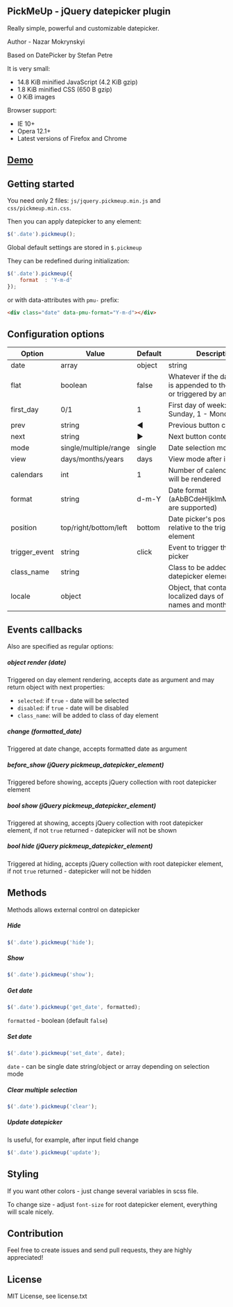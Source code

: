 ## PickMeUp - jQuery datepicker plugin

Really simple, powerful and customizable datepicker.

Author - Nazar Mokrynskyi

Based on DatePicker by Stefan Petre

It is very small:
* 14.8 KiB minified JavaScript (4.2 KiB gzip)
* 1.8 KiB minified CSS (650 B gzip)
* 0 KiB images

Browser support:
* IE 10+
* Opera 12.1+
* Latest versions of Firefox and Chrome

## [Demo](http://nazar-pc.github.io/PickMeUp)

## Getting started
You need only 2 files: `js/jquery.pickmeup.min.js` and `css/pickmeup.min.css`.

Then you can apply datepicker to any element:
```javascript
$('.date').pickmeup();
```
Global default settings are stored in `$.pickmeup`

They can be redefined during initialization:
```javascript
$('.date').pickmeup({
	format	: 'Y-m-d'
});
```

or with data-attributes with `pmu-` prefix:
```html
<div class="date" data-pmu-format="Y-m-d"></div>
```

## Configuration options
| Option        | Value                 | Default | Description                                                                                               |
|---------------|-----------------------|---------|-----------------------------------------------------------------------------------------------------------|
| date          | array|object|string   |         | Selected date after initialization. Can be single date string/object or array depending on selection mode |
| flat          | boolean               | false   | Whatever if the date picker is appended to the element or triggered by an event                           |
| first_day     | 0/1                   | 1       | First day of week: 0 - Sunday, 1 - Monday                                                                 |
| prev          | string                | &#9664; | Previous button content                                                                                   |
| next          | string                | &#9654; | Next button content                                                                                       |
| mode          | single/multiple/range | single  | Date selection mode                                                                                       |
| view          | days/months/years     | days    | View mode after initialization                                                                            |
| calendars     | int                   | 1       | Number of calendars, that will be rendered                                                                |
| format        | string                | d-m-Y   | Date format (aAbBCdeHIjklmMpPsSuwyY are supported)                                                        |
| position      | top/right/bottom/left | bottom  | Date picker's position relative to the triggered element                                                  |
| trigger_event | string                | click   | Event to trigger the date picker                                                                          |
| class_name    | string                |         | Class to be added to root datepicker element                                                              |
| locale        | object                |         | Object, that contains localized days of week names and months                                             |

## Events callbacks
Also are specified as regular options:

##### object render (date)
Triggered on day element rendering, accepts date as argument and may return object with next properties:
* `selected`: if `true` - date will be selected
* `disabled`: if `true` - date will be disabled
* `class_name`: will be added to class of day element

##### change (formatted_date)
Triggered at date change, accepts formatted date as argument

##### before_show (jQuery pickmeup_datepicker_element)
Triggered before showing, accepts jQuery collection with root datepicker element

##### bool show (jQuery pickmeup_datepicker_element)
Triggered at showing, accepts jQuery collection with root datepicker element, if not `true` returned - datepicker will not be shown

##### bool hide (jQuery pickmeup_datepicker_element)
Triggered at hiding, accepts jQuery collection with root datepicker element, if not `true` returned - datepicker will not be hidden

## Methods
Methods allows external control on datepicker

##### Hide
```javascript
$('.date').pickmeup('hide');
```

##### Show
```javascript
$('.date').pickmeup('show');
```

##### Get date
```javascript
$('.date').pickmeup('get_date', formatted);
```
`formatted` - boolean (default `false`)

##### Set date
```javascript
$('.date').pickmeup('set_date', date);
```
`date` - can be single date string/object or array depending on selection mode

##### Clear multiple selection
```javascript
$('.date').pickmeup('clear');
```

##### Update datepicker
Is useful, for example, after input field change
```javascript
$('.date').pickmeup('update');
```

## Styling
If you want other colors - just change several variables in scss file.

To change size - adjust `font-size` for root datepicker element, everything will scale nicely.

## Contribution
Feel free to create issues and send pull requests, they are highly appreciated!

## License
MIT License, see license.txt